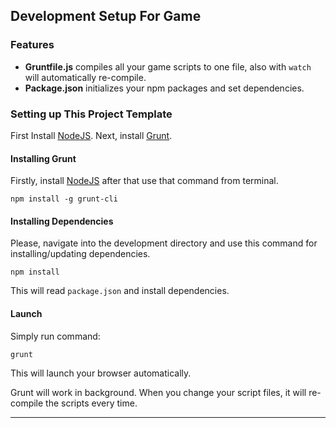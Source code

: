 ## Development Setup For Game

### Features

- **Gruntfile.js** compiles all your game scripts to one file, also with `watch` will automatically re-compile.
- **Package.json**  initializes your npm packages and set dependencies.

### Setting up This Project Template
First Install [NodeJS](http://nodejs.org). Next, install [Grunt](http://gruntjs.com).

#### Installing Grunt

Firstly, install [NodeJS](http://nodejs.org/) after that use that command from terminal.

```
npm install -g grunt-cli
```

#### Installing Dependencies

Please, navigate into the development directory and use this command for installing/updating dependencies.

```
npm install
```

This will read `package.json` and install dependencies.

#### Launch

Simply run command:

```
grunt
```

This will launch your browser automatically.

Grunt will work in background. When you change your script files, it will re-compile the scripts every time.

---
